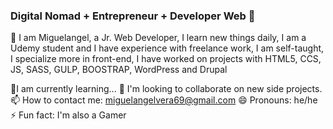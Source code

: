 ### Digital Nomad + Entrepreneur + Developer Web 👋

👋 I am Miguelangel, a Jr. Web Developer, I learn new things daily, I am a Udemy student and I have experience with freelance work, I am self-taught, I specialize more in front-end, I have worked on projects with HTML5, CCS, JS, SASS, GULP, BOOSTRAP, WordPress and Drupal

🌱I am currently learning...
👯 I'm looking to collaborate on new side projects.
📫 How to contact me: miguelangelvera69@gmail.com
😄 Pronouns: he/he
⚡ Fun fact: I'm also a Gamer
<!--
**Kindexvra/Kindexvra** is a ✨ _special_ ✨ repository because its `README.md` (this file) appears on your GitHub profile.

Here are some ideas to get you started:

- 🔭 I’m currently working on ...
- 🌱 I’m currently learning ...
- 👯 I’m looking to collaborate on ...
- 🤔 I’m looking for help with ...
- 💬 Ask me about ...
- 📫 How to reach me: ...
- 😄 Pronouns: ...
- ⚡ Fun fact: ...
-->
